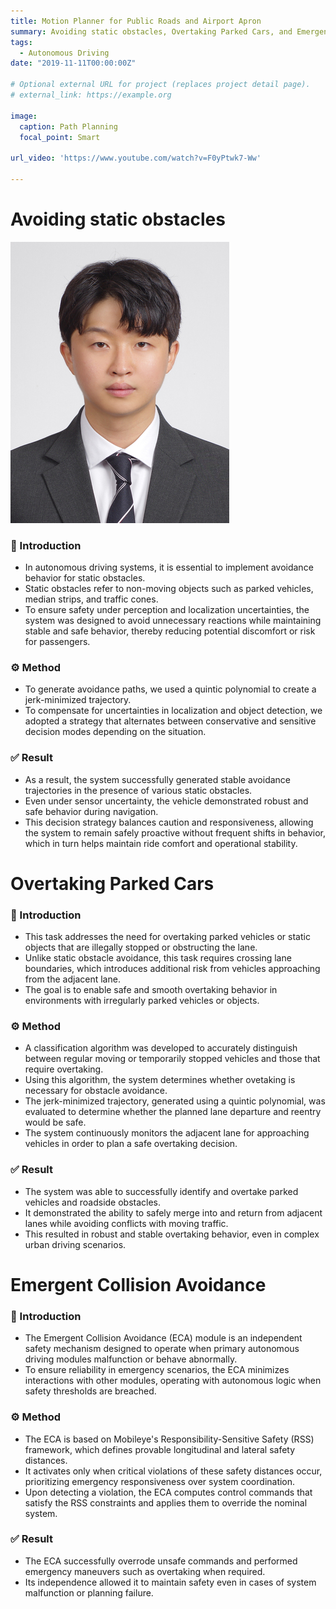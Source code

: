 ```yaml
---
title: Motion Planner for Public Roads and Airport Apron
summary: Avoiding static obstacles, Overtaking Parked Cars, and Emergent Collision Avoidance
tags:
  - Autonomous Driving
date: "2019-11-11T00:00:00Z"

# Optional external URL for project (replaces project detail page).
# external_link: https://example.org

image:
  caption: Path Planning
  focal_point: Smart

url_video: 'https://www.youtube.com/watch?v=F0yPtwk7-Ww'

---
```

# Avoiding static obstacles
![alt](test.jpg)
<!-- ![alt](detour.gif)
aa
![alt](/images/test.jpg)
![alt](/images/detour.gif) -->
### 🧾 Introduction
- In autonomous driving systems, it is essential to implement avoidance behavior for static obstacles.
- Static obstacles refer to non-moving objects such as parked vehicles, median strips, and traffic cones.
- To ensure safety under perception and localization uncertainties, the system was designed to avoid unnecessary reactions while maintaining stable and safe behavior, thereby reducing potential discomfort or risk for passengers.
### ⚙️ Method
- To generate avoidance paths, we used a quintic polynomial to create a jerk-minimized trajectory.
- To compensate for uncertainties in localization and object detection, we adopted a strategy that alternates between conservative and sensitive decision modes depending on the situation.
### ✅ Result
- As a result, the system successfully generated stable avoidance trajectories in the presence of various static obstacles.
- Even under sensor uncertainty, the vehicle demonstrated robust and safe behavior during navigation.
- This decision strategy balances caution and responsiveness, allowing the system to remain safely proactive without frequent shifts in behavior, which in turn helps maintain ride comfort and operational stability.
# Overtaking Parked Cars
<!-- ![Overtaking Demo](/images/detour.gif) -->
### 🧾 Introduction
- This task addresses the need for overtaking parked vehicles or static objects that are illegally stopped or obstructing the lane.
- Unlike static obstacle avoidance, this task requires crossing lane boundaries, which introduces additional risk from vehicles approaching from the adjacent lane.
- The goal is to enable safe and smooth overtaking behavior in environments with irregularly parked vehicles or objects.
### ⚙️ Method
- A classification algorithm was developed to accurately distinguish between regular moving or temporarily stopped vehicles and those that require overtaking.
- Using this algorithm, the system determines whether ovetaking is necessary for obstacle avoidance.
- The jerk-minimized trajectory, generated using a quintic polynomial, was evaluated to determine whether the planned lane departure and reentry would be safe.
- The system continuously monitors the adjacent lane for approaching vehicles in order to plan a safe overtaking decision.
### ✅ Result
- The system was able to successfully identify and overtake parked vehicles and roadside obstacles.
- It demonstrated the ability to safely merge into and return from adjacent lanes while avoiding conflicts with moving traffic.
- This resulted in robust and stable overtaking behavior, even in complex urban driving scenarios.
# Emergent Collision Avoidance
### 🧾 Introduction

- The Emergent Collision Avoidance (ECA) module is an independent safety mechanism designed to operate when primary autonomous driving modules malfunction or behave abnormally.
- To ensure reliability in emergency scenarios, the ECA minimizes interactions with other modules, operating with autonomous logic when safety thresholds are breached.

### ⚙️ Method
- The ECA is based on Mobileye's Responsibility-Sensitive Safety (RSS) framework, which defines provable longitudinal and lateral safety distances.
- It activates only when critical violations of these safety distances occur, prioritizing emergency responsiveness over system coordination.
- Upon detecting a violation, the ECA computes control commands that satisfy the RSS constraints and applies them to override the nominal system.


### ✅ Result

- The ECA successfully overrode unsafe commands and performed emergency maneuvers such as overtaking when required.
- Its independence allowed it to maintain safety even in cases of system malfunction or planning failure.